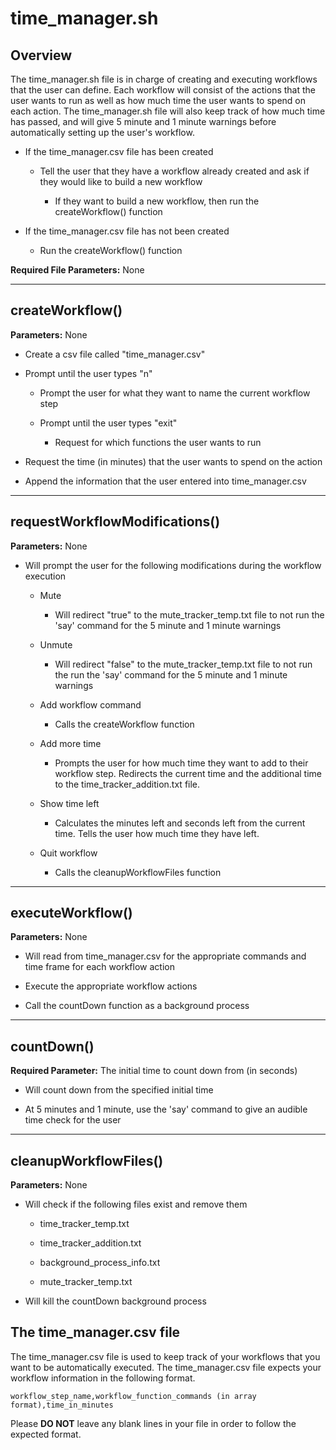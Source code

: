 # time_manager.sh

## Overview 
The time_manager.sh file is in charge of creating and executing workflows that the user can define. Each workflow will consist of the actions that the user wants to run as well as how much time the user wants to spend on each action. The time_manager.sh file will also keep track of how much time has passed, and will give 5 minute and 1 minute warnings before automatically setting up the user's workflow.

* If the time_manager.csv file has been created

    * Tell the user that they have a workflow already created and ask if they would like to build a new workflow 

        * If they want to build a new workflow, then run the createWorkflow() function 

* If the time_manager.csv file has not been created 

    * Run the createWorkflow() function 

**Required File Parameters:** None

***

## createWorkflow()  
**Parameters:** None 

* Create a csv file called "time_manager.csv" 

* Prompt until the user types "n" 

    * Prompt the user for what they want to name the current workflow step

    * Prompt until the user types "exit" 

        * Request for which functions the user wants to run 

* Request the time (in minutes) that the user wants to spend on the action 

* Append the information that the user entered into time_manager.csv
 
***

## requestWorkflowModifications() 
**Parameters:** None 

* Will prompt the user for the following modifications during the workflow execution 

    * Mute 

        * Will redirect "true" to the mute_tracker_temp.txt file to not run the 'say' command for the 5 minute and 1 minute warnings 

    * Unmute  

        * Will redirect "false" to the mute_tracker_temp.txt file to not run the run the 'say' command for the 5 minute and 1 minute warnings 

    * Add workflow command 

        * Calls the createWorkflow function

    * Add more time

        * Prompts the user for how much time they want to add to their workflow step. Redirects the current time and the additional time to the time_tracker_addition.txt file.

    * Show time left

        * Calculates the minutes left and seconds left from the current time. Tells the user how much time they have left.

    * Quit workflow

        * Calls the cleanupWorkflowFiles function
 

***

## executeWorkflow() 
**Parameters:** None 

* Will read from time_manager.csv for the appropriate commands and time frame for each workflow action 

* Execute the appropriate workflow actions 

* Call the countDown function as a background process

***

## countDown() 
**Required Parameter:** The initial time to count down from (in seconds) 

* Will count down from the specified initial time 

* At 5 minutes and 1 minute, use the 'say' command to give an audible time check for the user 

***

## cleanupWorkflowFiles()
**Parameters:** None

* Will check if the following files exist and remove them

    * time_tracker_temp.txt

    * time_tracker_addition.txt

    * background_process_info.txt

    * mute_tracker_temp.txt

* Will kill the countDown background process 


## The time_manager.csv file 
The time_manager.csv file is used to keep track of your workflows that you want to be automatically executed. The time_manager.csv file expects your workflow information in the following format. 

```workflow_step_name,workflow_function_commands (in array format),time_in_minutes```

Please **DO NOT** leave any blank lines in your file in order to follow the expected format. 